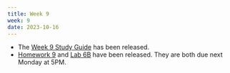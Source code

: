 ```yaml
---
title: Week 9
week: 9
date: 2023-10-16
---
```


- The [Week 9 Study Guide](/assets/guides/week09.pdf) has been released.
- [Homework 9](http://prob140.datahub.berkeley.edu/hub/user-redirect/git-pull?repo=https://github.com/prob140/materials-fa23&branch=main&subPath=hw/Homework_09.ipynb) and [Lab 6B](http://prob140.datahub.berkeley.edu/hub/user-redirect/git-pull?repo=https://github.com/prob140/materials-fa23&branch=main&subPath=lab/Lab_06.ipynb) have been released. They are both due next Monday at 5PM.
